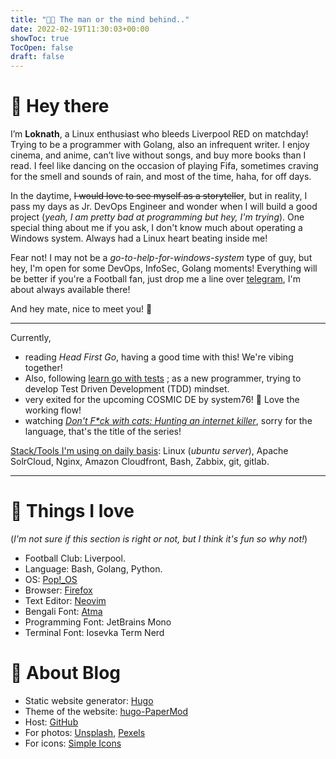 ```yaml
---
title: "👨‍💻 The man or the mind behind.."
date: 2022-02-19T11:30:03+00:00
showToc: true
TocOpen: false
draft: false
---
```

# 👋 Hey there

I’m **Loknath**, a Linux enthusiast who bleeds Liverpool RED on matchday! Trying to be a programmer with Golang, also an infrequent writer. I enjoy cinema, and anime, can’t live without songs, and buy more books than I read. I feel like dancing on the occasion of playing Fifa, sometimes craving for the smell and sounds of rain, and most of the time, haha, for off days.

In the daytime, ~~I would love to see myself as a storyteller~~, but in reality, I pass my days as Jr. DevOps Engineer and wonder when I will build a good project (*yeah, I am pretty bad at programming but hey, I'm trying*). One special thing about me if you ask, I don't know much about operating a Windows system. Always had a Linux heart beating inside me!

Fear not! I may not be a *go-to-help-for-windows-system* type of guy, but hey, I'm open for some DevOps, InfoSec, Golang moments! Everything will be better if you're a Football fan, just drop me a line over [telegram](https://t.me/Dhar01), I'm about always available there!

And hey mate, nice to meet you! 🤝

- - -
Currently,

- reading *Head First Go*, having a good time with this! We're vibing together!
- Also, following [learn go with tests](https://quii.gitbook.io/learn-go-with-tests/) ; as a new programmer, trying to develop Test Driven Development (TDD) mindset.
- very exited for the upcoming COSMIC DE by system76! 🙌 Love the working flow!
- watching [*Don't F\*ck with cats: Hunting an internet killer*](https://www.imdb.com/title/tt11318602/), sorry for the language, that's the title of the series!

<ins>Stack/Tools I'm using on daily basis</ins>: Linux (*ubuntu server*), Apache SolrCloud, Nginx, Amazon Cloudfront, Bash, Zabbix, git, gitlab.

- - -

# 🌻 Things I love

(*I'm not sure if this section is right or not, but I think it's fun so why not!*)

- Football Club: Liverpool.
- Language: Bash, Golang, Python.
- OS: [Pop!\_OS](https://pop.system76.com/)
- Browser: [Firefox](https://www.mozilla.org/en-US/firefox/new/)
- Text Editor: [Neovim](https://neovim.io/)
- Bengali Font: [Atma](https://fonts.google.com/specimen/Atma)
- Programming Font: JetBrains Mono
- Terminal Font: Iosevka Term Nerd

# 📕 About Blog

- Static website generator: [Hugo](https://gohugo.io/)
- Theme of the website: [hugo-PaperMod](https://github.com/adityatelange/hugo-PaperMod)
- Host: [GitHub](https://github.com/Dhar01/dhar01.github.io)
- For photos: [Unsplash](https://unsplash.com/), [Pexels](https://www.pexels.com/)
- For icons: [Simple Icons](https://simpleicons.org/)
